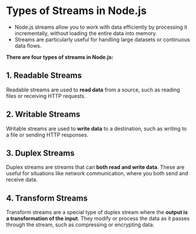 # Types of Streams in Node.js

- Node.js streams allow you to work with data efficiently by processing it incrementally, without loading the entire data into memory. 
- Streams are particularly useful for handling large datasets or continuous data flows. 

**There are four types of streams in Node.js:**
## 1. Readable Streams
Readable streams are used to **read data** from a source, such as reading files or receiving HTTP requests.

## 2. Writable Streams
Writable streams are used to **write data** to a destination, such as writing to a file or sending HTTP responses.

## 3. Duplex Streams
Duplex streams are streams that can **both read and write data**. These are useful for situations like network communication, where you both send and receive data.

## 4. Transform Streams
Transform streams are a special type of duplex stream where the **output is a transformation of the input**. They modify or process the data as it passes through the stream, such as compressing or encrypting data.

